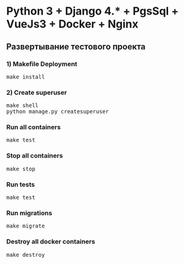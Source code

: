 # Python 3 + Django 4.* + PgsSql + VueJs3 + Docker + Nginx 

## Развертывание тестового проекта

### 1) Makefile Deployment
<pre>make install</pre>

### 2) Create superuser
<pre>
make shell
python manage.py createsuperuser
</pre> 

### Run all containers
<pre>
make test
</pre>

### Stop all containers
<pre>
make stop
</pre>

### Run tests
<pre>
make test
</pre>

### Run migrations
<pre>
make migrate
</pre>

### Destroy all docker containers
<pre>
make destroy
</pre>
